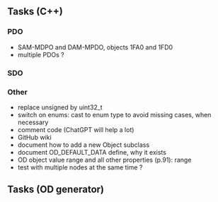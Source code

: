 ## Tasks (C++)
### PDO
- SAM-MDPO and DAM-MPDO, objects 1FA0 and 1FD0
- multiple PDOs ?

### SDO

### Other
- replace unsigned by uint32_t
- switch on enums: cast to enum type to avoid missing cases, when necessary
- comment code (ChatGPT will help a lot)
- GitHub wiki
- document how to add a new Object subclass
- document OD_DEFAULT_DATA define, why it exists
- OD object value range and all other properties (p.91): range
- test with multiple nodes at the same time ?

## Tasks (OD generator)
